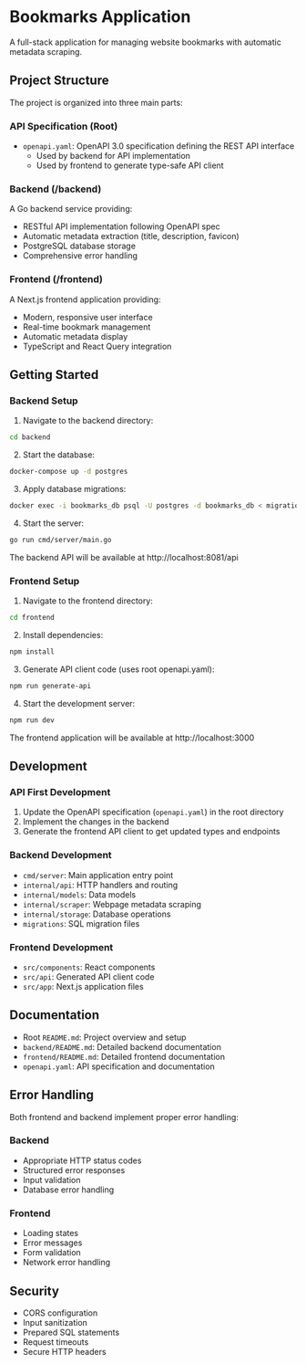 # Bookmarks Application

A full-stack application for managing website bookmarks with automatic metadata scraping.

## Project Structure

The project is organized into three main parts:

### API Specification (Root)

- `openapi.yaml`: OpenAPI 3.0 specification defining the REST API interface
  - Used by backend for API implementation
  - Used by frontend to generate type-safe API client

### Backend (/backend)

A Go backend service providing:
- RESTful API implementation following OpenAPI spec
- Automatic metadata extraction (title, description, favicon)
- PostgreSQL database storage
- Comprehensive error handling

### Frontend (/frontend)

A Next.js frontend application providing:
- Modern, responsive user interface
- Real-time bookmark management
- Automatic metadata display
- TypeScript and React Query integration

## Getting Started

### Backend Setup

1. Navigate to the backend directory:
```bash
cd backend
```

2. Start the database:
```bash
docker-compose up -d postgres
```

3. Apply database migrations:
```bash
docker exec -i bookmarks_db psql -U postgres -d bookmarks_db < migrations/001_create_bookmarks_table.sql
```

4. Start the server:
```bash
go run cmd/server/main.go
```

The backend API will be available at http://localhost:8081/api

### Frontend Setup

1. Navigate to the frontend directory:
```bash
cd frontend
```

2. Install dependencies:
```bash
npm install
```

3. Generate API client code (uses root openapi.yaml):
```bash
npm run generate-api
```

4. Start the development server:
```bash
npm run dev
```

The frontend application will be available at http://localhost:3000

## Development

### API First Development

1. Update the OpenAPI specification (`openapi.yaml`) in the root directory
2. Implement the changes in the backend
3. Generate the frontend API client to get updated types and endpoints

### Backend Development

- `cmd/server`: Main application entry point
- `internal/api`: HTTP handlers and routing
- `internal/models`: Data models
- `internal/scraper`: Webpage metadata scraping
- `internal/storage`: Database operations
- `migrations`: SQL migration files

### Frontend Development

- `src/components`: React components
- `src/api`: Generated API client code
- `src/app`: Next.js application files

## Documentation

- Root `README.md`: Project overview and setup
- `backend/README.md`: Detailed backend documentation
- `frontend/README.md`: Detailed frontend documentation
- `openapi.yaml`: API specification and documentation

## Error Handling

Both frontend and backend implement proper error handling:

### Backend
- Appropriate HTTP status codes
- Structured error responses
- Input validation
- Database error handling

### Frontend
- Loading states
- Error messages
- Form validation
- Network error handling

## Security

- CORS configuration
- Input sanitization
- Prepared SQL statements
- Request timeouts
- Secure HTTP headers